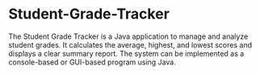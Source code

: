 # Student-Grade-Tracker
The Student Grade Tracker is a Java application to manage and analyze student grades. It calculates the average, highest, and lowest scores and displays a clear summary report. The system can be implemented as a console-based or GUI-based program using Java.
